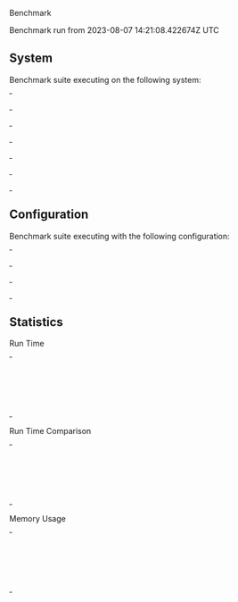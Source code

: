 Benchmark

Benchmark run from 2023-08-07 14:21:08.422674Z UTC

## System

Benchmark suite executing on the following system:

<table style="width: 1%">
  <tr>
    <th style="width: 1%; white-space: nowrap">Operating System</th>
    <td>Linux</td>
  </tr><tr>
    <th style="white-space: nowrap">CPU Information</th>
    <td style="white-space: nowrap">AMD Ryzen 9 5900X 12-Core Processor</td>
  </tr><tr>
    <th style="white-space: nowrap">Number of Available Cores</th>
    <td style="white-space: nowrap">24</td>
  </tr><tr>
    <th style="white-space: nowrap">Available Memory</th>
    <td style="white-space: nowrap">31.25 GB</td>
  </tr><tr>
    <th style="white-space: nowrap">Elixir Version</th>
    <td style="white-space: nowrap">1.14.4</td>
  </tr><tr>
    <th style="white-space: nowrap">Erlang Version</th>
    <td style="white-space: nowrap">24.3.4.7</td>
  </tr>
</table>

## Configuration

Benchmark suite executing with the following configuration:

<table style="width: 1%">
  <tr>
    <th style="width: 1%">:time</th>
    <td style="white-space: nowrap">5 s</td>
  </tr><tr>
    <th>:parallel</th>
    <td style="white-space: nowrap">1</td>
  </tr><tr>
    <th>:warmup</th>
    <td style="white-space: nowrap">2 s</td>
  </tr>
</table>

## Statistics



Run Time

<table style="width: 1%">
  <tr>
    <th>Name</th>
    <th style="text-align: right">IPS</th>
    <th style="text-align: right">Average</th>
    <th style="text-align: right">Devitation</th>
    <th style="text-align: right">Median</th>
    <th style="text-align: right">99th&nbsp;%</th>
  </tr>

  <tr>
    <td style="white-space: nowrap">Integer</td>
    <td style="white-space: nowrap; text-align: right">15.24 M</td>
    <td style="white-space: nowrap; text-align: right">65.62 ns</td>
    <td style="white-space: nowrap; text-align: right">&plusmn;77.01%</td>
    <td style="white-space: nowrap; text-align: right">60 ns</td>
    <td style="white-space: nowrap; text-align: right">90 ns</td>
  </tr>

  <tr>
    <td style="white-space: nowrap">Atom</td>
    <td style="white-space: nowrap; text-align: right">14.71 M</td>
    <td style="white-space: nowrap; text-align: right">67.98 ns</td>
    <td style="white-space: nowrap; text-align: right">&plusmn;53.69%</td>
    <td style="white-space: nowrap; text-align: right">70 ns</td>
    <td style="white-space: nowrap; text-align: right">90 ns</td>
  </tr>

  <tr>
    <td style="white-space: nowrap">String</td>
    <td style="white-space: nowrap; text-align: right">14.52 M</td>
    <td style="white-space: nowrap; text-align: right">68.88 ns</td>
    <td style="white-space: nowrap; text-align: right">&plusmn;131.95%</td>
    <td style="white-space: nowrap; text-align: right">70 ns</td>
    <td style="white-space: nowrap; text-align: right">90 ns</td>
  </tr>

</table>


Run Time Comparison

<table style="width: 1%">
  <tr>
    <th>Name</th>
    <th style="text-align: right">IPS</th>
    <th style="text-align: right">Slower</th>
  <tr>
    <td style="white-space: nowrap">Integer</td>
    <td style="white-space: nowrap;text-align: right">15.24 M</td>
    <td>&nbsp;</td>
  </tr>

  <tr>
    <td style="white-space: nowrap">Atom</td>
    <td style="white-space: nowrap; text-align: right">14.71 M</td>
    <td style="white-space: nowrap; text-align: right">1.04x</td>
  </tr>

  <tr>
    <td style="white-space: nowrap">String</td>
    <td style="white-space: nowrap; text-align: right">14.52 M</td>
    <td style="white-space: nowrap; text-align: right">1.05x</td>
  </tr>

</table>



Memory Usage

<table style="width: 1%">
  <tr>
    <th>Name</th>
    <th style="text-align: right">Average</th>
    <th style="text-align: right">Factor</th>
  </tr>
  <tr>
    <td style="white-space: nowrap">Integer</td>
    <td style="white-space: nowrap">0 B</td>
    <td>&nbsp;</td>
  </tr>
    <tr>
    <td style="white-space: nowrap">Atom</td>
    <td style="white-space: nowrap">0 B</td>
    <td>1.0x</td>
  </tr>
    <tr>
    <td style="white-space: nowrap">String</td>
    <td style="white-space: nowrap">0 B</td>
    <td>1.0x</td>
  </tr>
</table>
